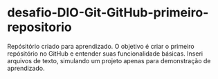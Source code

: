 # desafio-DIO-Git-GitHub-primeiro-repositorio
Repósitório criado para aprendizado. O objetivo é criar o primeiro repósitório no GitHub e entender suas funcionalidade básicas. Inseri arquivos de texto, simulando um projeto apenas para demonstração de aprendizado. 
